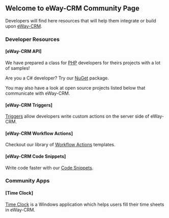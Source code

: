 ## Welcome to eWay-CRM Community Page

Developers will find here resources that will help them integrate or build upon [eWay-CRM](https://www.eway-crm.com/).

### Developer Resources

#### [eWay-CRM API]

We have prepared a class for [PHP](https://github.com/eway-crm/php-lib) developers for theirs projects with a lot of samples!

Are you a C# developer? Try our [NuGet](https://github.com/eway-crm/csharp-lib) package.

You may also have a look at open source projects listed below that communicate with eWay-CRM.

#### [eWay-CRM Triggers]

[Triggers](https://github.com/eway-crm/triggers) allow developers write custom actions on the server side of eWay-CRM.

#### [eWay-CRM Workflow Actions]

Checkout our library of [Workflow Actions](https://github.com/eway-crm/workflow-actions) templates.

#### [eWay-CRM Code Snippets]

Write code faster with our [Code Snippets](https://github.com/eway-crm/Snippets).

### Community Apps

#### [Time Clock]
[Time Clock](http://timeclock.cz) is a Windows application which helps users fill their time sheets in eWay-CRM.
